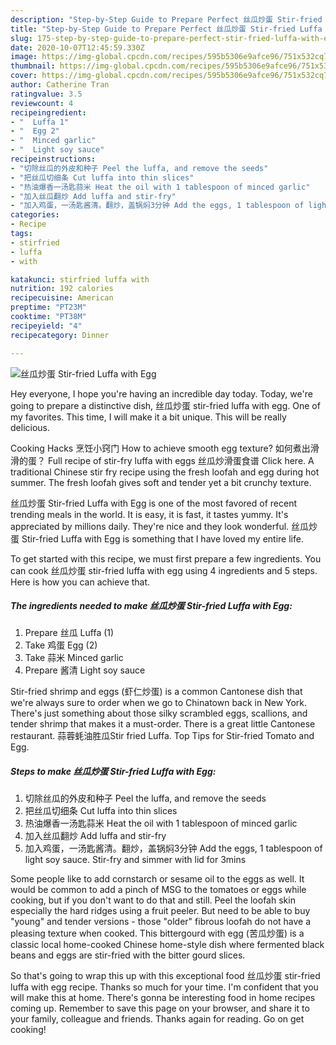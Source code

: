 ```yaml
---
description: "Step-by-Step Guide to Prepare Perfect 丝瓜炒蛋 Stir-fried Luffa with Egg"
title: "Step-by-Step Guide to Prepare Perfect 丝瓜炒蛋 Stir-fried Luffa with Egg"
slug: 175-step-by-step-guide-to-prepare-perfect-stir-fried-luffa-with-egg
date: 2020-10-07T12:45:59.330Z
image: https://img-global.cpcdn.com/recipes/595b5306e9afce96/751x532cq70/丝瓜炒蛋-stir-fried-luffa-with-egg-recipe-main-photo.jpg
thumbnail: https://img-global.cpcdn.com/recipes/595b5306e9afce96/751x532cq70/丝瓜炒蛋-stir-fried-luffa-with-egg-recipe-main-photo.jpg
cover: https://img-global.cpcdn.com/recipes/595b5306e9afce96/751x532cq70/丝瓜炒蛋-stir-fried-luffa-with-egg-recipe-main-photo.jpg
author: Catherine Tran
ratingvalue: 3.5
reviewcount: 4
recipeingredient:
- "  Luffa 1"
- "  Egg 2"
- "  Minced garlic"
- "  Light soy sauce"
recipeinstructions:
- "切除丝瓜的外皮和种子 Peel the luffa, and remove the seeds"
- "把丝瓜切细条 Cut luffa into thin slices"
- "热油爆香一汤匙蒜米 Heat the oil with 1 tablespoon of minced garlic"
- "加入丝瓜翻炒 Add luffa and stir-fry"
- "加入鸡蛋，一汤匙酱清。翻炒，盖锅焖3分钟 Add the eggs, 1 tablespoon of light soy sauce. Stir-fry and simmer with lid for 3mins"
categories:
- Recipe
tags:
- stirfried
- luffa
- with

katakunci: stirfried luffa with 
nutrition: 192 calories
recipecuisine: American
preptime: "PT23M"
cooktime: "PT38M"
recipeyield: "4"
recipecategory: Dinner

---
```



![丝瓜炒蛋 Stir-fried Luffa with Egg](https://img-global.cpcdn.com/recipes/595b5306e9afce96/751x532cq70/丝瓜炒蛋-stir-fried-luffa-with-egg-recipe-main-photo.jpg)

Hey everyone, I hope you're having an incredible day today. Today, we're going to prepare a distinctive dish, 丝瓜炒蛋 stir-fried luffa with egg. One of my favorites. This time, I will make it a bit unique. This will be really delicious.

Cooking Hacks 烹饪小窍门 How to achieve smooth egg texture? 如何煮出滑滑的蛋？ Full recipe of stir-fry luffa with eggs 丝瓜炒滑蛋食谱 Click here. A traditional Chinese stir fry recipe using the fresh loofah and egg during hot summer. The fresh loofah gives soft and tender yet a bit crunchy texture.

丝瓜炒蛋 Stir-fried Luffa with Egg is one of the most favored of recent trending meals in the world. It is easy, it is fast, it tastes yummy. It's appreciated by millions daily. They're nice and they look wonderful. 丝瓜炒蛋 Stir-fried Luffa with Egg is something that I have loved my entire life.


To get started with this recipe, we must first prepare a few ingredients. You can cook 丝瓜炒蛋 stir-fried luffa with egg using 4 ingredients and 5 steps. Here is how you can achieve that.

<!--inarticleads1-->

##### The ingredients needed to make 丝瓜炒蛋 Stir-fried Luffa with Egg:

1. Prepare  丝瓜 Luffa (1)
1. Take  鸡蛋 Egg (2)
1. Take  蒜米 Minced garlic
1. Prepare  酱清 Light soy sauce


Stir-fried shrimp and eggs (虾仁炒蛋) is a common Cantonese dish that we&#39;re always sure to order when we go to Chinatown back in New York. There&#39;s just something about those silky scrambled eggs, scallions, and tender shrimp that makes it a must-order. There is a great little Cantonese restaurant. 蒜蓉蚝油胜瓜Stir fried Luffa. Top Tips for Stir-fried Tomato and Egg. 

<!--inarticleads2-->

##### Steps to make 丝瓜炒蛋 Stir-fried Luffa with Egg:

1. 切除丝瓜的外皮和种子 Peel the luffa, and remove the seeds
1. 把丝瓜切细条 Cut luffa into thin slices
1. 热油爆香一汤匙蒜米 Heat the oil with 1 tablespoon of minced garlic
1. 加入丝瓜翻炒 Add luffa and stir-fry
1. 加入鸡蛋，一汤匙酱清。翻炒，盖锅焖3分钟 Add the eggs, 1 tablespoon of light soy sauce. Stir-fry and simmer with lid for 3mins


Some people like to add cornstarch or sesame oil to the eggs as well. It would be common to add a pinch of MSG to the tomatoes or eggs while cooking, but if you don&#39;t want to do that and still. Peel the loofah skin especially the hard ridges using a fruit peeler. But need to be able to buy &#34;young&#34; and tender versions - those &#34;older&#34; fibrous loofah do not have a pleasing texture when cooked. This bittergourd with egg (苦瓜炒蛋) is a classic local home-cooked Chinese home-style dish where fermented black beans and eggs are stir-fried with the bitter gourd slices. 

So that's going to wrap this up with this exceptional food 丝瓜炒蛋 stir-fried luffa with egg recipe. Thanks so much for your time. I'm confident that you will make this at home. There's gonna be interesting food in home recipes coming up. Remember to save this page on your browser, and share it to your family, colleague and friends. Thanks again for reading. Go on get cooking!
